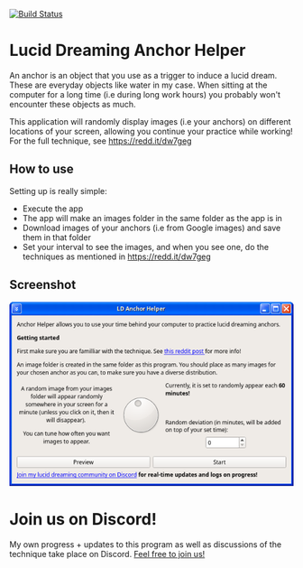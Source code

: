 [![Build Status](https://travis-ci.org/peterwilli/LucidDreamingAnchorHelper.svg?branch=master)](https://travis-ci.org/peterwilli/LucidDreamingAnchorHelper)


# Lucid Dreaming Anchor Helper

An anchor is an object that you use as a trigger to induce a lucid dream. These are everyday objects like water in my case. When sitting at the computer for a long time (i.e during long work hours) you probably won't encounter these objects as much.

This application will randomly display images (i.e your anchors) on different locations of your screen, allowing you continue your practice while working! For the full technique, see https://redd.it/dw7geg

## How to use

Setting up is really simple:

- Execute the app
- The app will make an images folder in the same folder as the app is in
- Download images of your anchors (i.e from Google images) and save them in that folder
- Set your interval to see the images, and when you see one, do the techniques as mentioned in https://redd.it/dw7geg

## Screenshot

![Lucid Dreaming Anchor Helper Screenshot](/extras/Screenshot.png)

# Join us on Discord!

My own progress + updates to this program as well as discussions of the technique take place on Discord. [Feel free to join us!](https://discord.gg/eMncDVk)
